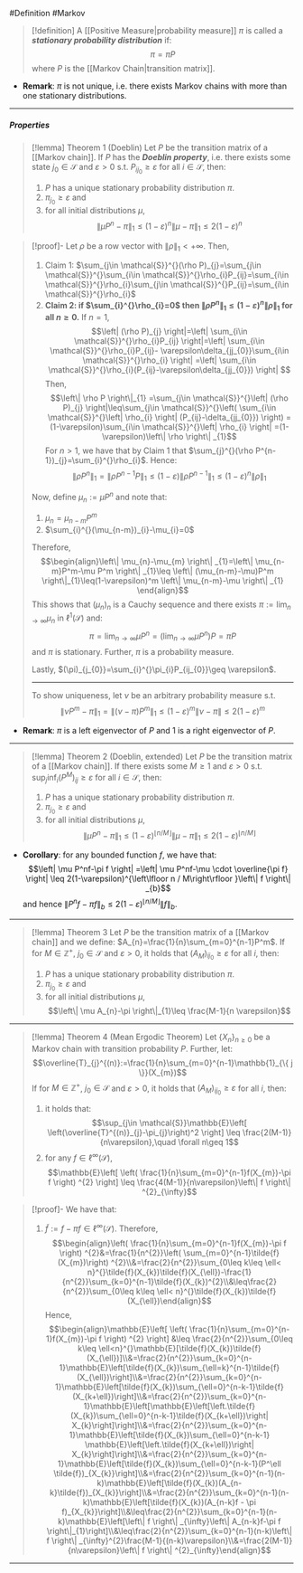 #Definition #Markov 

> [!definition]
> A [[Positive Measure|probability measure]] $\pi$ is called a ***stationary probability distribution*** if: $$\pi=\pi P$$where $P$ is the [[Markov Chain|transition matrix]].
- **Remark**: $\pi$ is not unique, i.e. there exists Markov chains with more than one stationary distributions. 
---
##### Properties
> [!lemma] Theorem 1 (Doeblin)
> Let $P$ be the transition matrix of a [[Markov chain]]. If $P$ has the ***Doeblin property***, i.e.  there exists some state $j_{0}\in \mathcal{S}$ and $\varepsilon>0$ s.t. $P_{ij_{0}}\geq \varepsilon$ for all $i\in \mathcal{S}$, then: 
> 1. $P$ has a unique stationary probability distribution $\pi$.
> 2. $\pi_{j_{0}}\geq \varepsilon$ and
> 3. for all initial distributions $\mu$, $$\left\| \mu P^n-\pi \right\|_{1}\leq (1-\varepsilon)^n\left\| \mu-\pi \right\| _{1}\leq 2(1-\varepsilon)^n$$

> [!proof]-
> Let $\rho$ be a row vector with $\left\| \rho \right\|_{1}<+\infty$. Then, 
> 1. Claim 1: $\sum_{j\in \mathcal{S}}^{}(\rho P)_{j}=\sum_{j\in \mathcal{S}}^{}\sum_{i\in \mathcal{S}}^{}\rho_{i}P_{ij}=\sum_{i\in \mathcal{S}}^{}\rho_{i}\sum_{j\in \mathcal{S}}^{}P_{ij}=\sum_{i\in \mathcal{S}}^{}\rho_{i}$
> 2. **Claim 2: if $\sum_{i}^{}\rho_{i}=0$ then $\left\| \rho P^n \right\|_{1}\leq(1-\varepsilon)^n\left\| \rho \right\|_{1}$ for all $n\geq 0$.**
>    If $n=1$, $$\left| (\rho P)_{j} \right|=\left| \sum_{i\in \mathcal{S}}^{}\rho_{i}P_{ij} \right|=\left| \sum_{i\in \mathcal{S}}^{}\rho_{i}P_{ij}- \varepsilon\delta_{jj_{0}}\sum_{i\in \mathcal{S}}^{}\rho_{i} \right| =\left| \sum_{i\in \mathcal{S}}^{}\rho_{i}(P_{ij}-\varepsilon\delta_{jj_{0}}) \right|  $$Then, $$\left\| \rho P \right\|_{1} =\sum_{j\in \mathcal{S}}^{}\left| (\rho P)_{j} \right|\leq\sum_{j\in \mathcal{S}}^{}\left( \sum_{i\in \mathcal{S}}^{}\left| \rho_{i} \right| (P_{ij}-\delta_{jj_{0}}) \right) = (1-\varepsilon)\sum_{i\in \mathcal{S}}^{}\left| \rho_{i} \right| =(1-\varepsilon)\left\| \rho \right\| _{1}$$For $n>1$, we have that by Claim 1 that $\sum_{j}^{}(\rho P^{n-1})_{j}=\sum_{i}^{}\rho_{i}$. Hence: $$\left\| \rho P^n \right\| _{1}=\left\| \rho P^{n-1}P \right\|_{1}\leq(1-\varepsilon)\left\| \rho P^{n-1} \right\| _{1}\leq(1-\varepsilon)^n\left\| \rho \right\| _{1} $$
>  
>  Now, define $\mu_{n}:=\mu P^n$ and note that: 
>  1. $\mu_{n}=\mu_{n-m}P^m$
>  2. $\sum_{i}^{}(\mu_{n-m})_{i}-\mu_{i}=0$
>     
>    Therefore, $$\begin{align}\left\| \mu_{n}-\mu_{m} \right\| _{1}=\left\| \mu_{n-m}P^m-\mu P^m \right\| _{1}\leq \left\| (\mu_{n-m}-\mu)P^m \right\|_{1}\leq(1-\varepsilon)^m \left\| \mu_{n-m}-\mu \right\| _{1} \end{align}$$This shows that $(\mu_{n})_{n}$ is a Cauchy sequence and there exists $\pi:=\lim_{ n \to \infty }\mu_{n}$ in $\ell^1(\mathcal{S})$ and: $$\pi=\lim_{ n \to \infty } \mu P^n=(\lim_{ n \to \infty } \mu P^n)P=\pi P$$and $\pi$ is stationary. Further, $\pi$ is a probability measure. 
>    
>    Lastly, $(\pi)_{j_{0}}=\sum_{i}^{}\pi_{i}P_{ij_{0}}\geq \varepsilon$. 
> 
> ---
>  To show uniqueness, let $\nu$ be an arbitrary probability measure s.t. $$\left\| \nu P^m-\pi \right\| _{1}=\left\| (\nu-\pi)P^m \right\|_{1}\leq(1-\varepsilon)^m\|\nu-\pi\|\leq 2(1-\varepsilon)^m $$
- **Remark**: $\pi$ is a left eigenvector of $P$ and $1$ is a right eigenvector of $P$.
---
> [!lemma] Theorem 2 (Doeblin, extended)
> Let $P$ be the transition matrix of a [[Markov chain]]. If there exists some $M\geq 1$ and $\varepsilon>0$ s.t. $\sup_{j}\inf_{i} (P^M)_{ij}\geq \varepsilon$ for all $i\in \mathcal{S}$, then: 
> 1. $P$ has a unique stationary probability distribution $\pi$.
> 2. $\pi_{j_{0}}\geq \varepsilon$ and
> 3. for all initial distributions $\mu$, $$\left\| \mu P^n-\pi \right\|_{1}\leq (1-\varepsilon)^{\left\lfloor n/M\right\rfloor }\left\| \mu-\pi \right\| _{1}\leq 2(1-\varepsilon)^{\left\lfloor n/M\right\rfloor }$$
- **Corollary**: for any bounded function $f$, we have that: $$\left| \mu P^nf-\pi f \right| =\left| \mu P^nf-\mu \cdot \overline{\pi f} \right| \leq 2(1-\varepsilon)^{\left\lfloor n / M\right\rfloor }\left\| f \right\| _{b}$$and hence $\left\| P^nf-\pi f \right\|_{b}\leq 2(1-\varepsilon)^{\left\lfloor n / M\right\rfloor }\left\| f \right\| _{b}$.
---
> [!lemma] Theorem 3
> Let $P$ be the transition matrix of a [[Markov chain]] and we define: $A_{n}=\frac{1}{n}\sum_{m=0}^{n-1}P^m$. If for $M\in \mathbb{Z}^+$, $j_{0}\in\mathcal{S}$ and $\varepsilon>0$, it holds that $(A_{M})_{ij_{0}}\geq \varepsilon$ for all $i$, then: 
> 1. $P$ has a unique stationary probability distribution $\pi$.
> 2. $\pi_{j_{0}}\geq \varepsilon$ and
> 3. for all initial distributions $\mu$, $$\left\| \mu A_{n}-\pi \right\|_{1}\leq \frac{M-1}{n \varepsilon}$$
---
> [!lemma] Theorem 4 (Mean Ergodic Theorem)
> Let $\{ X_{n} \}_{n\geq 0}$ be a Markov chain with transition probability $P$. Further, let: $$\overline{T}_{j}^{(n)}:=\frac{1}{n}\sum_{m=0}^{n-1}\mathbb{1}_{\{ j \}}(X_{m})$$If for $M\in \mathbb{Z}^+$, $j_{0}\in\mathcal{S}$ and $\varepsilon>0$, it holds that $(A_{M})_{ij_{0}}\geq \varepsilon$ for all $i$, then: 
> 1. it holds that:$$\sup_{j\in \mathcal{S}}\mathbb{E}\left[ \left(\overline{T}^{(n)}_{j}-\pi_{j}\right)^2 \right] \leq \frac{2(M-1)}{n\varepsilon},\quad \forall n\geq 1$$
> 2. for any $f\in \ell^\infty(\mathcal{S})$, $$\mathbb{E}\left[ \left( \frac{1}{n}\sum_{m=0}^{n-1}f(X_{m})-\pi f \right) ^{2} \right] \leq \frac{4(M-1)}{n\varepsilon}\left\| f \right\| ^{2}_{\infty}$$

> [!proof]-
> We have that:
> 1. $\tilde{f}:= f-\pi f\in \ell^\infty(\mathcal{S})$. Therefore, $$\begin{align}\left( \frac{1}{n}\sum_{m=0}^{n-1}f(X_{m})-\pi f \right) ^{2}&=\frac{1}{n^{2}}\left( \sum_{m=0}^{n-1}\tilde{f}(X_{m})\right) ^{2}\\&=\frac{2}{n^{2}}\sum_{0\leq k\leq \ell< n}^{}\tilde{f}(X_{k})\tilde{f}(X_{\ell})-\frac{1}{n^{2}}\sum_{k=0}^{n-1}\tilde{f}(X_{k})^{2}\\&\leq\frac{2}{n^{2}}\sum_{0\leq k\leq \ell< n}^{}\tilde{f}(X_{k})\tilde{f}(X_{\ell})\end{align}$$Hence, $$\begin{align}\mathbb{E}\left[ \left( \frac{1}{n}\sum_{m=0}^{n-1}f(X_{m})-\pi f \right) ^{2} \right] &\leq \frac{2}{n^{2}}\sum_{0\leq k\leq \ell<n}^{}\mathbb{E}[\tilde{f}(X_{k})\tilde{f}(X_{\ell})]\\&=\frac{2}{n^{2}}\sum_{k=0}^{n-1}\mathbb{E}\left[\tilde{f}(X_{k})\sum_{\ell=k}^{n-1}\tilde{f}(X_{\ell})\right]\\&=\frac{2}{n^{2}}\sum_{k=0}^{n-1}\mathbb{E}\left[\tilde{f}(X_{k})\sum_{\ell=0}^{n-k-1}\tilde{f}(X_{k+\ell})\right]\\&=\frac{2}{n^{2}}\sum_{k=0}^{n-1}\mathbb{E}\left[\mathbb{E}\left[\left.\tilde{f}(X_{k})\sum_{\ell=0}^{n-k-1}\tilde{f}(X_{k+\ell})\right| X_{k}\right]\right]\\&=\frac{2}{n^{2}}\sum_{k=0}^{n-1}\mathbb{E}\left[\tilde{f}(X_{k})\sum_{\ell=0}^{n-k-1} \mathbb{E}\left[\left.\tilde{f}(X_{k+\ell})\right| X_{k}\right]\right]\\&=\frac{2}{n^{2}}\sum_{k=0}^{n-1}\mathbb{E}\left[\tilde{f}(X_{k})\sum_{\ell=0}^{n-k-1}(P^\ell \tilde{f})_{X_{k}}\right]\\&=\frac{2}{n^{2}}\sum_{k=0}^{n-1}(n-k)\mathbb{E}\left[\tilde{f}(X_{k})(A_{n-k}\tilde{f})_{X_{k}}\right]\\&=\frac{2}{n^{2}}\sum_{k=0}^{n-1}(n-k)\mathbb{E}\left[\tilde{f}(X_{k})(A_{n-k}f - \pi f)_{X_{k}}\right]\\&\leq\frac{2}{n^{2}}\sum_{k=0}^{n-1}(n-k)\mathbb{E}\left[\left\| f \right\| _{\infty}\left\| A_{n-k}f-\pi f \right\|_{1}\right]\\&\leq\frac{2}{n^{2}}\sum_{k=0}^{n-1}(n-k)\left\| f \right\| _{\infty}^{2}\frac{M-1}{(n-k)\varepsilon}\\&=\frac{2(M-1)}{n\varepsilon}\left\| f \right\| ^{2}_{\infty}\end{align}$$

---